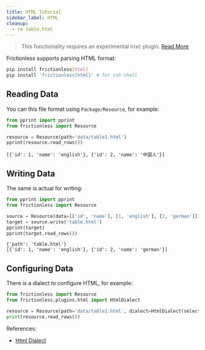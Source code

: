 ```yaml
---
title: HTML Tutorial
sidebar_label: HTML
cleanup:
  - rm table.html
---
```


> This functionality requires an experimental `html` plugin. [Read More](../../references/plugins-reference.md)

Frictionless supports parsing HTML format:

```bash title="CLI"
pip install frictionless[html]
pip install 'frictionless[html]' # for zsh shell
```

## Reading Data

You can this file format using `Package/Resource`, for example:

```python script title="Python"
from pprint import pprint
from frictionless import Resource

resource = Resource(path='data/table1.html')
pprint(resource.read_rows())
```
```
[{'id': 1, 'name': 'english'}, {'id': 2, 'name': '中国人'}]
```

## Writing Data

The same is actual for writing:

```python script title="Python"
from pprint import pprint
from frictionless import Resource

source = Resource(data=[['id', 'name'], [1, 'english'], [2, 'german']])
target = source.write('table.html')
pprint(target)
pprint(target.read_rows())
```
```
{'path': 'table.html'}
[{'id': 1, 'name': 'english'}, {'id': 2, 'name': 'german'}]
```

## Configuring Data

There is a dialect to configure HTML, for example:

```python title="Python"
from frictionless import Resource
from frictionless.plugins.html import HtmlDialect

resource = Resource(path='data/table1.html', dialect=HtmlDialect(selector='#id'))
print(resource.read_rows())
```

References:
- [Html Dialect](../../references/formats-reference.md#html)
